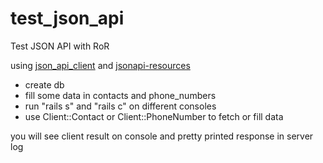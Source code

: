# test_json_api
Test JSON API with RoR

using [json_api_client](https://github.com/chingor13/json_api_client) and [jsonapi-resources](https://github.com/cerebris/jsonapi-resources)

* create db
* fill some data in contacts and phone_numbers
* run "rails s" and "rails c" on different consoles
* use Client::Contact or Client::PhoneNumber to fetch or fill data

you will see client result on console and pretty printed response in server log